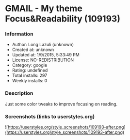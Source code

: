 # GMAIL - My theme Focus&Readability (109193)

### Information
- Author: Long Lazuli (unknown)
- Created at: unknown
- Updated at: 1/9/2015, 5:33:49 PM
- License: NO-REDISTRIBUTION
- Category: google
- Rating: undefined
- Total installs: 297
- Weekly installs: 0


### Description
Just some color tweaks to improve focusing on reading.


### Screenshots (links to userstyles.org)
![https://userstyles.org/style_screenshots/109193-after.png](https://userstyles.org/style_screenshots/109193-after.png)



